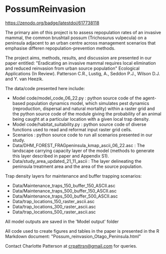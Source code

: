 # PossumReinvasion

https://zenodo.org/badge/latestdoi/617738118

The primary aim of this project is to assess repopulation rates of an invasive mammal, the common brushtail possum (Trichosurus vulpecula) on a peninsula adjacent to an urban centre across management scenarios that emphasise differen repopulation-prevention methods. 

The project aims, methods, results, and discussion are presented in our paper entitled: "Eradicating an invasive mammal requires local elimination and reduced reinvasion from urban source population" Ecological Applications (In Review). Patterson C.R., Lustig, A., Seddon P.J., Wilson D.J. and Y. van Heezik.

The data/code presented here include:
- Model code/model_code_06_22.py : python source code of the agent-based population dynamics model, which simulates pest dynamics (reproduction, dispersal and natural mortality) within a raster grid and the python source code of the module giving the probability of an animal being caught at a particular location with a given local trap density.
- Model code/habitat_suitability.py : python source code of diverse functions used to read and reformat input raster grid cells. 
- Scenarios : python source code to run all scenarios presented in our study.
- Data/DHM_FOREST_FRAGpeninsula_kmap_ascii_06_22.asc : The landscape carrying capacity layer of the model (methods to generate this layer described in paper and Appendix S1).
- Data/study_area_updated_21_11_ascii : The layer delineating the peninsula treatment area and the area of the source population.

Trap density layers for maintenance and buffer trapping scenarios:
- Data/Maintenance_traps_150_buffer_150_ASCII.asc
- Data/Maintenance_traps_500_buffer_150_ASCII.asc
- Data/Maintenance_traps_500_buffer_500_ASCII.asc
- Data/trap_locations_150_raster_ascii.asc
- Data/trap_locations_300_raster_ascii.asc
- Data/trap_locations_500_raster_ascii.asc

All model outputs are saved in the 'Model output' folder

All code used to create figures and tables in the paper is presented in the R Markdown document: 
"Possum_reinvasion_Otago_Peninsula.html"

Contact Charlotte Patterson at crpattrsn@gmail.com for queries.
